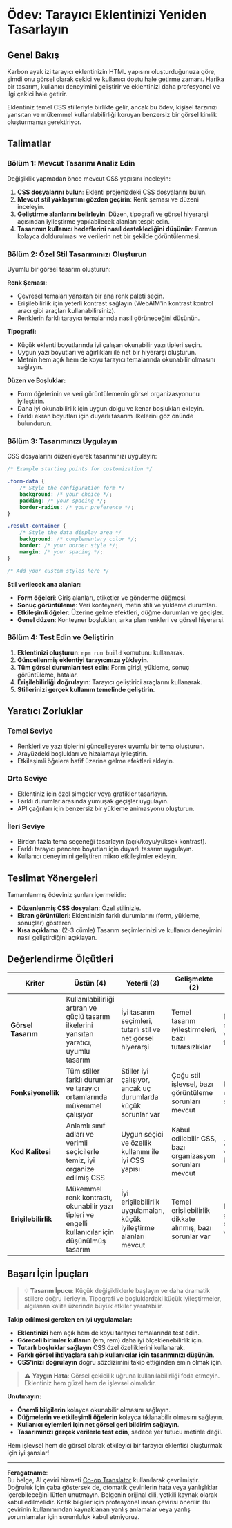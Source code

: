 <!--
CO_OP_TRANSLATOR_METADATA:
{
  "original_hash": "b6897c02603d0045dd6d8256e8714baa",
  "translation_date": "2025-10-23T00:11:27+00:00",
  "source_file": "5-browser-extension/1-about-browsers/assignment.md",
  "language_code": "tr"
}
-->
# Ödev: Tarayıcı Eklentinizi Yeniden Tasarlayın

## Genel Bakış

Karbon ayak izi tarayıcı eklentinizin HTML yapısını oluşturduğunuza göre, şimdi onu görsel olarak çekici ve kullanıcı dostu hale getirme zamanı. Harika bir tasarım, kullanıcı deneyimini geliştirir ve eklentinizi daha profesyonel ve ilgi çekici hale getirir.

Eklentiniz temel CSS stilleriyle birlikte gelir, ancak bu ödev, kişisel tarzınızı yansıtan ve mükemmel kullanılabilirliği koruyan benzersiz bir görsel kimlik oluşturmanızı gerektiriyor.

## Talimatlar

### Bölüm 1: Mevcut Tasarımı Analiz Edin

Değişiklik yapmadan önce mevcut CSS yapısını inceleyin:

1. **CSS dosyalarını bulun**: Eklenti projenizdeki CSS dosyalarını bulun.
2. **Mevcut stil yaklaşımını gözden geçirin**: Renk şeması ve düzeni inceleyin.
3. **Geliştirme alanlarını belirleyin**: Düzen, tipografi ve görsel hiyerarşi açısından iyileştirme yapılabilecek alanları tespit edin.
4. **Tasarımın kullanıcı hedeflerini nasıl desteklediğini düşünün**: Formun kolayca doldurulması ve verilerin net bir şekilde görüntülenmesi.

### Bölüm 2: Özel Stil Tasarımınızı Oluşturun

Uyumlu bir görsel tasarım oluşturun:

**Renk Şeması:**
- Çevresel temaları yansıtan bir ana renk paleti seçin.
- Erişilebilirlik için yeterli kontrast sağlayın (WebAIM'in kontrast kontrol aracı gibi araçları kullanabilirsiniz).
- Renklerin farklı tarayıcı temalarında nasıl görüneceğini düşünün.

**Tipografi:**
- Küçük eklenti boyutlarında iyi çalışan okunabilir yazı tipleri seçin.
- Uygun yazı boyutları ve ağırlıkları ile net bir hiyerarşi oluşturun.
- Metnin hem açık hem de koyu tarayıcı temalarında okunabilir olmasını sağlayın.

**Düzen ve Boşluklar:**
- Form öğelerinin ve veri görüntülemenin görsel organizasyonunu iyileştirin.
- Daha iyi okunabilirlik için uygun dolgu ve kenar boşlukları ekleyin.
- Farklı ekran boyutları için duyarlı tasarım ilkelerini göz önünde bulundurun.

### Bölüm 3: Tasarımınızı Uygulayın

CSS dosyalarını düzenleyerek tasarımınızı uygulayın:

```css
/* Example starting points for customization */

.form-data {
    /* Style the configuration form */
    background: /* your choice */;
    padding: /* your spacing */;
    border-radius: /* your preference */;
}

.result-container {
    /* Style the data display area */
    background: /* complementary color */;
    border: /* your border style */;
    margin: /* your spacing */;
}

/* Add your custom styles here */
```

**Stil verilecek ana alanlar:**
- **Form öğeleri**: Giriş alanları, etiketler ve gönderme düğmesi.
- **Sonuç görüntüleme**: Veri konteyneri, metin stili ve yükleme durumları.
- **Etkileşimli öğeler**: Üzerine gelme efektleri, düğme durumları ve geçişler.
- **Genel düzen**: Konteyner boşlukları, arka plan renkleri ve görsel hiyerarşi.

### Bölüm 4: Test Edin ve Geliştirin

1. **Eklentinizi oluşturun**: `npm run build` komutunu kullanarak.
2. **Güncellenmiş eklentiyi tarayıcınıza yükleyin**.
3. **Tüm görsel durumları test edin**: Form girişi, yükleme, sonuç görüntüleme, hatalar.
4. **Erişilebilirliği doğrulayın**: Tarayıcı geliştirici araçlarını kullanarak.
5. **Stillerinizi gerçek kullanım temelinde geliştirin**.

## Yaratıcı Zorluklar

### Temel Seviye
- Renkleri ve yazı tiplerini güncelleyerek uyumlu bir tema oluşturun.
- Arayüzdeki boşlukları ve hizalamayı iyileştirin.
- Etkileşimli öğelere hafif üzerine gelme efektleri ekleyin.

### Orta Seviye
- Eklentiniz için özel simgeler veya grafikler tasarlayın.
- Farklı durumlar arasında yumuşak geçişler uygulayın.
- API çağrıları için benzersiz bir yükleme animasyonu oluşturun.

### İleri Seviye
- Birden fazla tema seçeneği tasarlayın (açık/koyu/yüksek kontrast).
- Farklı tarayıcı pencere boyutları için duyarlı tasarım uygulayın.
- Kullanıcı deneyimini geliştiren mikro etkileşimler ekleyin.

## Teslimat Yönergeleri

Tamamlanmış ödeviniz şunları içermelidir:

- **Düzenlenmiş CSS dosyaları**: Özel stilinizle.
- **Ekran görüntüleri**: Eklentinizin farklı durumlarını (form, yükleme, sonuçlar) gösteren.
- **Kısa açıklama**: (2-3 cümle) Tasarım seçimlerinizi ve kullanıcı deneyimini nasıl geliştirdiğini açıklayan.

## Değerlendirme Ölçütleri

| Kriter | Üstün (4) | Yeterli (3) | Gelişmekte (2) | Başlangıç (1) |
|--------|-----------|-------------|----------------|---------------|
| **Görsel Tasarım** | Kullanılabilirliği artıran ve güçlü tasarım ilkelerini yansıtan yaratıcı, uyumlu tasarım | İyi tasarım seçimleri, tutarlı stil ve net görsel hiyerarşi | Temel tasarım iyileştirmeleri, bazı tutarsızlıklar | Minimal stil değişiklikleri veya tutarsız tasarım |
| **Fonksiyonellik** | Tüm stiller farklı durumlar ve tarayıcı ortamlarında mükemmel çalışıyor | Stiller iyi çalışıyor, ancak uç durumlarda küçük sorunlar var | Çoğu stil işlevsel, bazı görüntüleme sorunları mevcut | Kullanılabilirliği etkileyen önemli stil sorunları |
| **Kod Kalitesi** | Anlamlı sınıf adları ve verimli seçicilerle temiz, iyi organize edilmiş CSS | Uygun seçici ve özellik kullanımı ile iyi CSS yapısı | Kabul edilebilir CSS, bazı organizasyon sorunları mevcut | Zayıf CSS yapısı veya aşırı karmaşık stil |
| **Erişilebilirlik** | Mükemmel renk kontrastı, okunabilir yazı tipleri ve engelli kullanıcılar için düşünülmüş tasarım | İyi erişilebilirlik uygulamaları, küçük iyileştirme alanları mevcut | Temel erişilebilirlik dikkate alınmış, bazı sorunlar var | Erişilebilirlik gereksinimlerine sınırlı dikkat verilmiş |

## Başarı İçin İpuçları

> 💡 **Tasarım İpucu**: Küçük değişikliklerle başlayın ve daha dramatik stillere doğru ilerleyin. Tipografi ve boşluklardaki küçük iyileştirmeler, algılanan kalite üzerinde büyük etkiler yaratabilir.

**Takip edilmesi gereken en iyi uygulamalar:**
- **Eklentinizi** hem açık hem de koyu tarayıcı temalarında test edin.
- **Göreceli birimler kullanın** (em, rem) daha iyi ölçeklenebilirlik için.
- **Tutarlı boşluklar sağlayın** CSS özel özelliklerini kullanarak.
- **Farklı görsel ihtiyaçlara sahip kullanıcılar için tasarımınızı düşünün**.
- **CSS'inizi doğrulayın** doğru sözdizimini takip ettiğinden emin olmak için.

> ⚠️ **Yaygın Hata**: Görsel çekicilik uğruna kullanılabilirliği feda etmeyin. Eklentiniz hem güzel hem de işlevsel olmalıdır.

**Unutmayın:**
- **Önemli bilgilerin** kolayca okunabilir olmasını sağlayın.
- **Düğmelerin ve etkileşimli öğelerin** kolayca tıklanabilir olmasını sağlayın.
- **Kullanıcı eylemleri için net görsel geri bildirim sağlayın**.
- **Tasarımınızı gerçek verilerle test edin**, sadece yer tutucu metinle değil.

Hem işlevsel hem de görsel olarak etkileyici bir tarayıcı eklentisi oluşturmak için iyi şanslar!

---

**Feragatname**:  
Bu belge, AI çeviri hizmeti [Co-op Translator](https://github.com/Azure/co-op-translator) kullanılarak çevrilmiştir. Doğruluk için çaba göstersek de, otomatik çevirilerin hata veya yanlışlıklar içerebileceğini lütfen unutmayın. Belgenin orijinal dili, yetkili kaynak olarak kabul edilmelidir. Kritik bilgiler için profesyonel insan çevirisi önerilir. Bu çevirinin kullanımından kaynaklanan yanlış anlamalar veya yanlış yorumlamalar için sorumluluk kabul etmiyoruz.